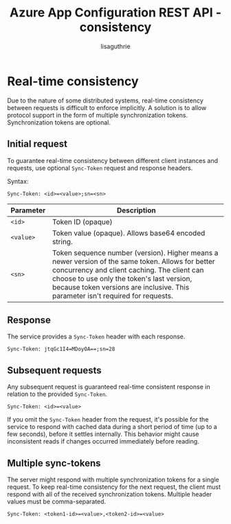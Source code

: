﻿---
title: Azure App Configuration REST API - consistency
description: Reference pages for ensuring real-time consistency by using the Azure App Configuration REST API
author: lisaguthrie
ms.author: lcozzens
ms.service: azure-app-configuration
ms.topic: reference
ms.date: 08/17/2020
---


# Real-time consistency

Due to the nature of some distributed systems, real-time consistency between requests is difficult to enforce implicitly. A solution is to allow protocol support in the form of multiple synchronization tokens. Synchronization tokens are optional.

## Initial request

To guarantee real-time consistency between different client instances and requests, use optional `Sync-Token` request and response headers.

Syntax:

```http
Sync-Token: <id>=<value>;sn=<sn>
```

|Parameter|Description|
|--|--|
| `<id>` | Token ID (opaque) |
| `<value>` | Token value  (opaque). Allows base64 encoded string. |
| `<sn>` | Token sequence number (version). Higher means a newer version of the same token. Allows for better concurrency and client caching. The client can choose to use only the token's last version, because token versions are inclusive. This parameter isn't required for requests. |

## Response

The service provides a `Sync-Token` header with each response.

```http
Sync-Token: jtqGc1I4=MDoyOA==;sn=28
```

## Subsequent requests

Any subsequent request is guaranteed real-time consistent response in relation to the provided `Sync-Token`.

```http
Sync-Token: <id>=<value>
```

If you omit the `Sync-Token` header from the request, it's possible for the service to respond with cached data during a short period of time (up to a few seconds), before it settles internally. This behavior might cause inconsistent reads if changes occurred immediately before reading.

## Multiple sync-tokens

The server might respond with multiple synchronization tokens for a single request. To keep real-time consistency for the next request, the client must respond with all of the received synchronization tokens. Multiple header values must be comma-separated.

```http
Sync-Token: <token1-id>=<value>,<token2-id>=<value>
```
